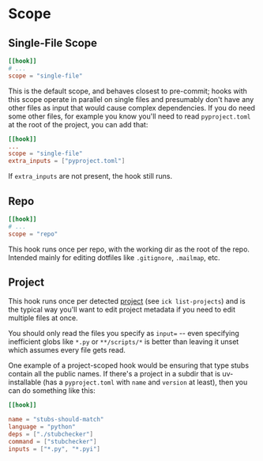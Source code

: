 # Scope

## Single-File Scope

```toml
[[hook]]
# ...
scope = "single-file"
```

This is the default scope, and behaves closest to pre-commit; hooks with this
scope operate in parallel on single files and presumably don't have any other
files as input that would cause complex dependencies.  If you do need some other
files, for example you know you'll need to read `pyproject.toml` at the root of
the project, you can add that:

```toml
[[hook]]
...
scope = "single-file"
extra_inputs = ["pyproject.toml"]
```

If `extra_inputs` are not present, the hook still runs.

## Repo

```toml
[[hook]]
# ...
scope = "repo"
```

This hook runs once per repo, with the working dir as the root of the repo.
Intended mainly for editing dotfiles like `.gitignore`, `.mailmap`, etc.

## Project

This hook runs once per detected [project](project.md) (see `ick list-projects`)
and is the typical way you'll want to edit project metadata if you need to edit
multiple files at once.

You should only read the files you specify as `input=` -- even specifying
inefficient globs like `*.py` or `**/scripts/*` is better than leaving it unset
which assumes every file gets read.

One example of a project-scoped hook would be ensuring that type stubs contain
all the public names.  If there's a project in a subdir that is uv-installable
(has a `pyproject.toml` with `name` and `version` at least), then you can do
something like this:

```toml
[[hook]]

name = "stubs-should-match"
language = "python"
deps = ["./stubchecker"]
command = ["stubchecker"]
inputs = ["*.py", "*.pyi"]
```
